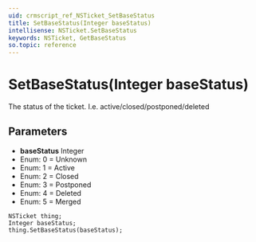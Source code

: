 ```yaml
---
uid: crmscript_ref_NSTicket_SetBaseStatus
title: SetBaseStatus(Integer baseStatus)
intellisense: NSTicket.SetBaseStatus
keywords: NSTicket, GetBaseStatus
so.topic: reference
---
```


# SetBaseStatus(Integer baseStatus)

The status of the ticket. I.e. active/closed/postponed/deleted

## Parameters

* **baseStatus** Integer
* Enum: 0 = Unknown
* Enum: 1 = Active
* Enum: 2 = Closed
* Enum: 3 = Postponed
* Enum: 4 = Deleted
* Enum: 5 = Merged

```crmscript
NSTicket thing;
Integer baseStatus;
thing.SetBaseStatus(baseStatus);
```


